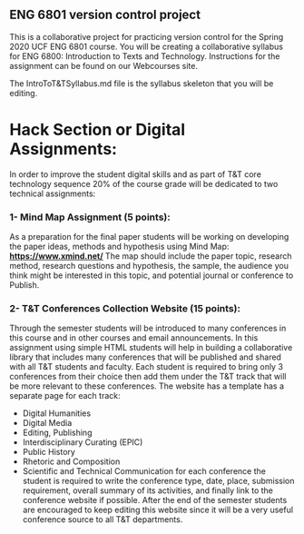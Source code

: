 ## ENG 6801 version control project
This is a collaborative project for practicing version control for the Spring 2020 UCF ENG 6801 course. 
You will be creating a collaborative syllabus for ENG 6800: Introduction to Texts and Technology.
Instructions for the assignment can be found on our Webcourses site.

The IntroToT&TSyllabus.md file is the syllabus skeleton that you will be editing.

# Hack Section or Digital Assignments:
In order to improve the student digital skills and as part of T&T core technology sequence 20% of the course grade will be dedicated to two technical assignments:
 
### 1- Mind Map Assignment (5 points):
As a preparation for the final paper students will be working on developing the paper ideas, methods and hypothesis using Mind Map: **https://www.xmind.net/**
The map should include the paper topic, research method, research questions and hypothesis, the sample, the audience you think might be interested in this topic, and potential journal or conference to Publish.

### 2- T&T Conferences Collection Website (15 points): 
Through the semester students will be introduced to many conferences in this course and in other courses and email announcements. In this assignment using simple HTML students will help in building a collaborative library that includes many conferences that will be published and shared with all T&T students and faculty. Each student is required to bring only 3 conferences from their choice then add them under the T&T track that will be more relevant to these conferences. The website has a template has a separate page for each track:
* Digital Humanities
* Digital Media
* Editing, Publishing
* Interdisciplinary Curating (EPIC)
* Public History
* Rhetoric and Composition
* Scientific and Technical Communication
for each conference the student is required to write the conference type, date, place, submission requirement, overall summary of its activities, and finally link to the conference website if possible. After the end of the semester students are encouraged to keep editing this website since it will be a very useful conference source to all T&T departments.



